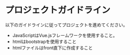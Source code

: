 # プロジェクトガイドライン
以下のガイドラインに従ってプロジェクトを進めてください。

* JavaScriptはVue.jsフレームワークを使用すること。
* htmlはbootstrapを使用すること
* htmlファイルはfront直下に作成すること